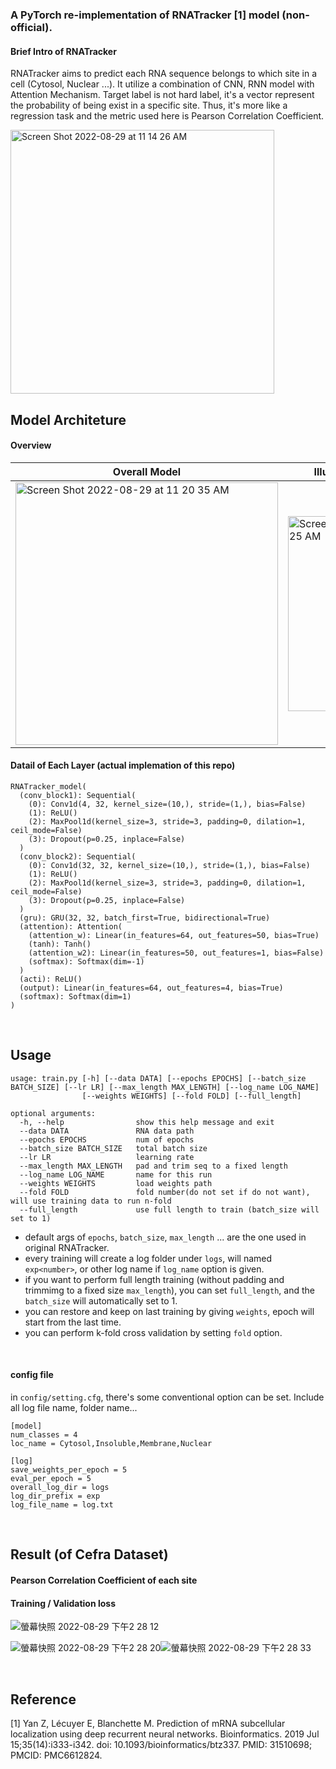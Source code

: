 ### A PyTorch re-implementation of RNATracker [1] model (non-official).


#### Brief Intro of RNATracker
RNATracker aims to predict each RNA sequence belongs to which site in a cell (Cytosol, Nuclear ...). It utilize a combination of CNN, RNN model with Attention Mechanism. Target label is not hard label, it's a vector represent the probability of being exist in a specific site. Thus, it's more like a regression task and the metric used here is Pearson Correlation Coefficient.

<img width="422" alt="Screen Shot 2022-08-29 at 11 14 26 AM" src="https://user-images.githubusercontent.com/75982405/187116375-66cb2ef1-6f0b-4a02-80ec-7c36211081e1.png">


<br>

## Model Architeture
#### Overview



|Overall Model                  |Illustartion of Attention Layer              |
|-------------------------------|-----------------------------|
| <img width="420" alt="Screen Shot 2022-08-29 at 11 20 35 AM" src="https://user-images.githubusercontent.com/75982405/187116478-03630088-a73c-4b79-9b19-9138286ebe0e.png">|<img width="312" alt="Screen Shot 2022-08-29 at 11 47 25 AM" src="https://user-images.githubusercontent.com/75982405/187119145-c18bea65-8094-4a6c-9397-4e26b6eeb8ba.png">|


#### Datail of Each Layer (actual implemation of this repo)

```
RNATracker_model(
  (conv_block1): Sequential(
    (0): Conv1d(4, 32, kernel_size=(10,), stride=(1,), bias=False)
    (1): ReLU()
    (2): MaxPool1d(kernel_size=3, stride=3, padding=0, dilation=1, ceil_mode=False)
    (3): Dropout(p=0.25, inplace=False)
  )
  (conv_block2): Sequential(
    (0): Conv1d(32, 32, kernel_size=(10,), stride=(1,), bias=False)
    (1): ReLU()
    (2): MaxPool1d(kernel_size=3, stride=3, padding=0, dilation=1, ceil_mode=False)
    (3): Dropout(p=0.25, inplace=False)
  )
  (gru): GRU(32, 32, batch_first=True, bidirectional=True)
  (attention): Attention(
    (attention_w): Linear(in_features=64, out_features=50, bias=True)
    (tanh): Tanh()
    (attention_w2): Linear(in_features=50, out_features=1, bias=False)
    (softmax): Softmax(dim=-1)
  )
  (acti): ReLU()
  (output): Linear(in_features=64, out_features=4, bias=True)
  (softmax): Softmax(dim=1)
)
```



<br>

## Usage
``` 
usage: train.py [-h] [--data DATA] [--epochs EPOCHS] [--batch_size BATCH_SIZE] [--lr LR] [--max_length MAX_LENGTH] [--log_name LOG_NAME]
                [--weights WEIGHTS] [--fold FOLD] [--full_length]

optional arguments:
  -h, --help                show this help message and exit
  --data DATA               RNA data path
  --epochs EPOCHS           num of epochs
  --batch_size BATCH_SIZE   total batch size
  --lr LR                   learning rate
  --max_length MAX_LENGTH   pad and trim seq to a fixed length
  --log_name LOG_NAME       name for this run
  --weights WEIGHTS         load weights path
  --fold FOLD               fold number(do not set if do not want), will use training data to run n-fold
  --full_length             use full length to train (batch_size will set to 1)
```
- default args of `epochs`, `batch_size`, `max_length` ... are the one used in original RNATracker.
- every training will create a log folder under `logs`, will named `exp<number>`, or other log name if `log_name` option is given.
- if you want to perform full length training (without padding and trimmimg to a fixed size `max_length`), you can set `full_length`, and the `batch_size` will automatically set to 1. 
- you can restore and keep on last training by giving `weights`, epoch will start from the last time.
- you can perform k-fold cross validation by setting `fold` option.

<br>

#### config file

in `config/setting.cfg`, there's some conventional option can be set. Include all log file name, folder name...

```
[model]
num_classes = 4
loc_name = Cytosol,Insoluble,Membrane,Nuclear

[log]
save_weights_per_epoch = 5
eval_per_epoch = 5
overall_log_dir = logs
log_dir_prefix = exp
log_file_name = log.txt

```


<br>

## Result (of Cefra Dataset)
#### Pearson Correlation Coefficient of each site

#### Training / Validation loss 
![螢幕快照 2022-08-29 下午2 28 12](https://user-images.githubusercontent.com/75982405/187137091-417bae00-49f0-4319-ab23-803d4ae7a581.png)

![螢幕快照 2022-08-29 下午2 28 20](https://user-images.githubusercontent.com/75982405/187137139-a8ac06b4-ff5c-4d00-8a33-84d0898289d5.png)![螢幕快照 2022-08-29 下午2 28 33](https://user-images.githubusercontent.com/75982405/187137151-0cfe4d97-e375-42d0-bd02-3613e1ec093c.png)


<br>

## Reference
[1] Yan Z, Lécuyer E, Blanchette M. Prediction of mRNA subcellular localization using deep recurrent neural networks. Bioinformatics. 2019 Jul 15;35(14):i333-i342. doi: 10.1093/bioinformatics/btz337. PMID: 31510698; PMCID: PMC6612824.
